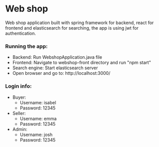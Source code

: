 # Web shop

Web shop application built with spring framework for backend, react for frontend and elasticsearch for searching, the app is using jwt for authentication.

### Running the app:

- Backend: Run WebshopApplication.java file
- Frontend: Navigate to webshop-front directory and run "npm start"
- Search engine: Start elasticsearch server
- Open browser and go to: http://localhost:3000/

### Login info:

- Buyer:
  - Username: isabel
  - Password: 12345
- Seller:
  - Username: emma
  - Password: 12345
- Admin:
  - Username: josh
  - Password: 12345
